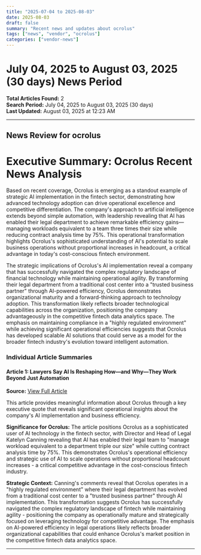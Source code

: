 ```yaml
---
title: "2025-07-04 to 2025-08-03"
date: 2025-08-03
draft: false
summary: "Recent news and updates about ocrolus"
tags: ["news", "vendor", "ocrolus"]
categories: ["vendor-news"]
---
```


# July 04, 2025 to August 03, 2025 (30 days) News Period 

**Total Articles Found:** 2  
**Search Period:** July 04, 2025 to August 03, 2025 (30 days)  
**Last Updated:** August 03, 2025 at 12:23 AM

---

## News Review for ocrolus

# Executive Summary: Ocrolus Recent News Analysis

Based on recent coverage, Ocrolus is emerging as a standout example of strategic AI implementation in the fintech sector, demonstrating how advanced technology adoption can drive operational excellence and competitive differentiation. The company's approach to artificial intelligence extends beyond simple automation, with leadership revealing that AI has enabled their legal department to achieve remarkable efficiency gains—managing workloads equivalent to a team three times their size while reducing contract analysis time by 75%. This operational transformation highlights Ocrolus's sophisticated understanding of AI's potential to scale business operations without proportional increases in headcount, a critical advantage in today's cost-conscious fintech environment.

The strategic implications of Ocrolus's AI implementation reveal a company that has successfully navigated the complex regulatory landscape of financial technology while maintaining operational agility. By transforming their legal department from a traditional cost center into a "trusted business partner" through AI-powered efficiency, Ocrolus demonstrates organizational maturity and a forward-thinking approach to technology adoption. This transformation likely reflects broader technological capabilities across the organization, positioning the company advantageously in the competitive fintech data analytics space. The emphasis on maintaining compliance in a "highly regulated environment" while achieving significant operational efficiencies suggests that Ocrolus has developed scalable AI solutions that could serve as a model for the broader fintech industry's evolution toward intelligent automation.

### Individual Article Summaries

#### Article 1: Lawyers Say AI Is Reshaping How—and Why—They Work Beyond Just Automation

**Source:** [View Full Article](https://www.newsweek.com/nw-ai/artificial-intelligence-reshaping-lawyers-workflow-2099902)

This article provides meaningful information about Ocrolus through a key executive quote that reveals significant operational insights about the company's AI implementation and business efficiency.

**Significance for Ocrolus:** The article positions Ocrolus as a sophisticated user of AI technology in the fintech sector, with Director and Head of Legal Katelyn Canning revealing that AI has enabled their legal team to "manage workload equivalent to a department triple our size" while cutting contract analysis time by 75%. This demonstrates Ocrolus's operational efficiency and strategic use of AI to scale operations without proportional headcount increases - a critical competitive advantage in the cost-conscious fintech industry.

**Strategic Context:** Canning's comments reveal that Ocrolus operates in a "highly regulated environment" where their legal department has evolved from a traditional cost center to a "trusted business partner" through AI implementation. This transformation suggests Ocrolus has successfully navigated the complex regulatory landscape of fintech while maintaining agility - positioning the company as operationally mature and strategically focused on leveraging technology for competitive advantage. The emphasis on AI-powered efficiency in legal operations likely reflects broader organizational capabilities that could enhance Ocrolus's market position in the competitive fintech data analytics space.



---


